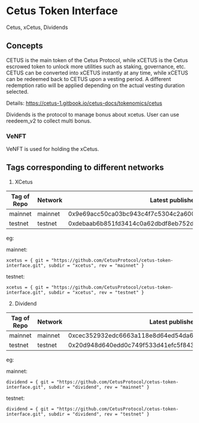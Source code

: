 # Cetus Token Interface

Cetus, xCetus, Dividends

## Concepts

CETUS is the main token of the Cetus Protocol, while xCETUS is the Cetus escrowed token to unlock more utilities such as staking, governance, etc. CETUS can be converted into xCETUS instantly at any time, while xCETUS can be redeemed back to CETUS upon a vesting period. A different redemption ratio will be applied depending on the actual vesting duration selected.

Details: https://cetus-1.gitbook.io/cetus-docs/tokenomics/cetus

Dividends is the protocol to manage bonus about xcetus. User can use reedeem_v2 to collect multi bonus.

### VeNFT

VeNFT is used for holding the xCetus.

## Tags corresponding to different networks

1. XCetus

| Tag of Repo | Network | Latest published at address                                        |
| ----------- | ------- | ------------------------------------------------------------------ |
| mainnet     | mainnet | 0x9e69acc50ca03bc943c4f7c5304c2a6002d507b51c11913b247159c60422c606 |
| testnet     | testnet | 0xdebaab6b851fd3414c0a62dbdf8eb752d6b0d31f5cfce5e38541bc6c6daa8966 |

eg:

mainnet:

```
xcetus = { git = "https://github.com/CetusProtocol/cetus-token-interface.git", subdir = "xcetus", rev = "mainnet" }
```

testnet:

```
xcetus = { git = "https://github.com/CetusProtocol/cetus-token-interface.git", subdir = "xcetus", rev = "testnet" }
```

2. Dividend

| Tag of Repo | Network | Latest published at address                                        |
| ----------- | ------- | ------------------------------------------------------------------ |
| mainnet     | mainnet | 0xcec352932edc6663a118e8d64ed54da6b8107e8719603bf728f80717592cd9e8 |
| testnet     | testnet | 0x20d948d640edd0c749f533d41efc5f843f212d441220324ad7959c6e1d281828 |

eg:

mainnet:

```
dividend = { git = "https://github.com/CetusProtocol/cetus-token-interface.git", subdir = "dividend", rev = "mainnet" }
```

testnet:

```
dividend = { git = "https://github.com/CetusProtocol/cetus-token-interface.git", subdir = "dividend", rev = "testnet" }
```

